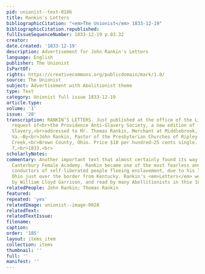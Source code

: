 ```yaml
---
pid: unionist--text-0186
title: Rankin's Letters
bibliographicCitation: "<em>The Unionist</em> 1833-12-19"
bibliographicCitation.republished: 
fullIssueSequenceNumber: 1833-12-19 p.03.32
creator: 
date.created: '1833-12-19'
description: Advertisement for John Rankin's Letters
language: English
publisher: The Unionist
IsPartOf: 
rights: https://creativecommons.org/publicdomain/mark/1.0/
source: The Unionist
subject: Advertisement with Abolitionist theme
type: Text
category: Unionist full issue 1833-12-19
article.type: 
volume: '1'
issue: '20'
transcription: RANKIN’S LETTERS. Just published at the office of the Liberator, by
  request of<br>the Providence Anti-Slavery Society, a new edition of ‘Letters on
  Slavery,<br>addressed to Mr. Thomas Rankin, Merchant at Middlebrook, Augusta Co.,
  Va.—By<br>John Rankin, Pastor of the Presbyterian Churches of Ripley and Strait
  Creek,<br>Brown County, Ohio. Price $18 per hundred—25 cents single. Boston, Sept.
  7,<br>1833.<br>
scholarlyNotes: 
commentary: Another important text that almost certainly found its way inside the
  Canterbury Female Academy. Rankin became one of the most fearless and successful
  conductors of self-liberated people fleeing enslavement, due to his location in
  Ohio just over the border from Kentucky. Rankin's <em>Letters</em> were admired
  by William Lloyd Garrison, and read by many Abollitionists in thie 1830s.
relatedPeople: John Rankin; Thomas Rankin
featured: 
repeated: 'yes'
relatedImage: unionist--image-0028
relatedText: 
relatedTextIssue: 
filename: 
caption: 
order: '185'
layout: items_item
collection: items
thumbnail: ''
full: ''
manifest: ''
---
```


